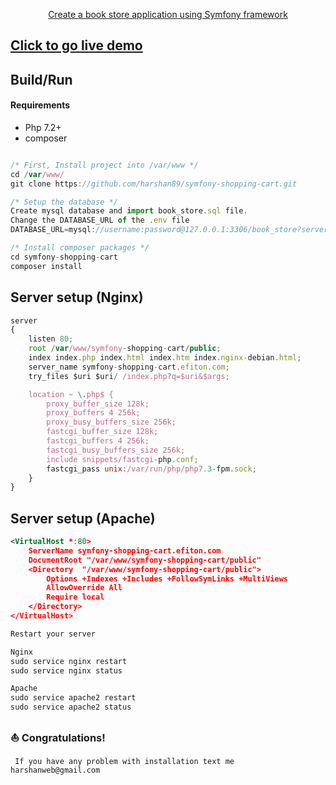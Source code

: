 <p align="center"><u>Create a book store application using Symfony framework</u></p>

## [Click to go live demo](http://symfony-shopping-cart.efiton.com)

## Build/Run

#### Requirements

- Php 7.2+
- composer

```javascript

/* First, Install project into /var/www */
cd /var/www/
git clone https://github.com/harshan89/symfony-shopping-cart.git

/* Setup the database */
Create mysql database and import book_store.sql file.
Change the DATABASE_URL of the .env file
DATABASE_URL=mysql://username:password@127.0.0.1:3306/book_store?serverVersion=5.7

/* Install composer packages */
cd symfony-shopping-cart
composer install

```

## Server setup (Nginx)

```js
server 
{
    listen 80;
    root /var/www/symfony-shopping-cart/public;
    index index.php index.html index.htm index.nginx-debian.html;
    server_name symfony-shopping-cart.efiton.com;
    try_files $uri $uri/ /index.php?q=$uri&$args;

    location ~ \.php$ {
        proxy_buffer_size 128k;
        proxy_buffers 4 256k;
        proxy_busy_buffers_size 256k;
        fastcgi_buffer_size 128k;
        fastcgi_buffers 4 256k;
        fastcgi_busy_buffers_size 256k;
        include snippets/fastcgi-php.conf;
        fastcgi_pass unix:/var/run/php/php7.3-fpm.sock;
    }
}
```

## Server setup (Apache)

```xml
<VirtualHost *:80>
	ServerName symfony-shopping-cart.efiton.com
	DocumentRoot "/var/www/symfony-shopping-cart/public"
	<Directory  "/var/www/symfony-shopping-cart/public">
		Options +Indexes +Includes +FollowSymLinks +MultiViews
		AllowOverride All
		Require local
	</Directory>
</VirtualHost>
```

```javascript
Restart your server

Nginx
sudo service nginx restart
sudo service nginx status

Apache
sudo service apache2 restart
sudo service apache2 status
```

### ⛵ Congratulations!

```text
 If you have any problem with installation text me harshanweb@gmail.com
```
